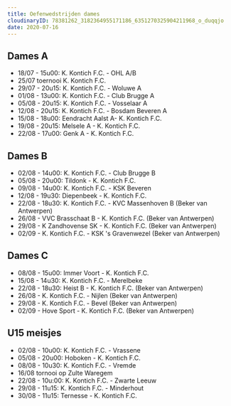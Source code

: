 ```yaml
---
title: Oefenwedstrijden dames
cloudinaryID: 78381262_3182364955171186_6351270325904211968_o_duqqjo
date: 2020-07-16
---
```

## Dames A
- 18/07 - 15u00: K. Kontich F.C. - OHL A/B
- 25/07 toernooi K. Kontich F.C.
- 29/07 - 20u15: K. Kontich F.C. - Woluwe A
- 01/08 - 13u00: K. Kontich F.C. - Club Brugge A
- 05/08 - 20u15: K. Kontich F.C. - Vosselaar A
- 12/08 - 20u15: K. Kontich F.C. - Bosdam Beveren A
- 15/08 - 18u00: Eendracht Aalst A- K. Kontich F.C.
- 19/08 - 20u15: Melsele A - K. Kontich F.C.
- 22/08 - 17u00: Genk A - K. Kontich F.C.

## Dames B
- 02/08 - 14u00: K. Kontich F.C. - Club Brugge B
- 05/08 - 20u00: Tildonk - K. Kontich F.C.
- 09/08 - 14u00: K. Kontich F.C. - KSK Beveren
- 12/08 - 19u30: Diepenbeek - K. Kontich F.C.
- 22/08 - 18u30: K. Kontich F.C. - KVC Massenhoven B (Beker van Antwerpen)
- 26/08 - VVC Brasschaat B  - K. Kontich F.C. (Beker van Antwerpen)
- 29/08 - K Zandhovense SK - K. Kontich F.C. (Beker van Antwerpen)
- 02/09 - K. Kontich F.C. - KSK 's Gravenwezel (Beker van Antwerpen)

## Dames C
- 08/08 - 15u00: Immer Voort - K. Kontich F.C.
- 15/08 - 14u30: K. Kontich F.C. - Merelbeke
- 22/08 - 18u30: Heist B - K. Kontich F.C. (Beker van Antwerpen)
- 26/08 - K. Kontich F.C. - Nijlen (Beker van Antwerpen)
- 29/08 - K. Kontich F.C. - Bevel (Beker van Antwerpen)
- 02/09 - Hove Sport - K. Kontich F.C. (Beker van Antwerpen) 

## U15 meisjes
- 02/08 - 10u00: K. Kontich F.C. - Vrassene
- 05/08 - 20u00: Hoboken - K. Kontich F.C.
- 08/08 - 10u30: K. Kontich F.C. - Vremde
- 16/08 tornooi op Zulte Waregem
- 22/08 - 10u:00: K. Kontich F.C. -  Zwarte Leeuw
- 29/08 - 11u15: K. Kontich F.C. -  Minderhout
- 30/08 - 11u15: Ternesse - K. Kontich F.C.